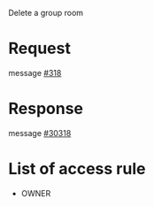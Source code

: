 Delete a group room

# Request
message [#318](../../proto/README.md#action_318)

# Response
message [#30318](../../proto/README.md#action_30318)

# List of access rule
* OWNER